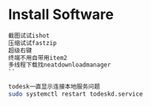 # Install Software
```sh
截图试试ishot
压缩试试fastzip
超级右键
终端不用自带用item2
多线程下载找neatdownloadmanager
``

todesk一直显示连接本地服务问题
sudo systemctl restart todeskd.service